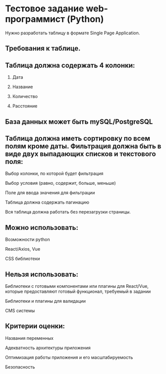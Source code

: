 # Тестовое задание web-программист (Python)

Нужно разработать таблицу в формате Single Page Application.

## Требования к таблице.

## Таблица должна содержать 4 колонки:

1. Дата

2. Название

3. Количество

4. Расстояние

## База данных может быть mySQL/PostgreSQL

## Таблица должна иметь сортировку по всем полям кроме даты. Фильтрация должна быть в виде двух выпадающих списков и текстового поля:

 Выбор колонки, по которой будет фильтрация

 Выбор условия (равно, содержит, больше, меньше)

 Поле для ввода значения для фильтрации

 Таблица должна содержать пагинацию

 Вся таблица должна работать без перезагрузки страницы.

## Можно использовать:

 Возможности python

 React/Axios, Vue

 CSS библиотеки

## Нельзя использовать:

 Библиотеки с готовыми компонентами или плагины для React/Vue, которые предоставляют готовый функционал, требуемый в задании

 Библиотеки и плагины для валидации

 CMS системы

## Критерии оценки:

 Названия переменных

 Адекватность архитектуры приложения

 Оптимизация работы приложения и его масштабируемость

 Безопасность